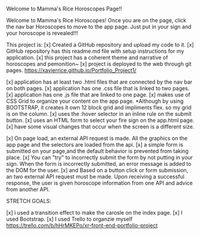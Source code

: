 Welcome to Mamma's Rice Horoscopes Page!!

Welcome to Mamma's Rice Horoscopes! Once you are on the page, click the nav bar Horoscopes to move to the app page. Just put in your sign and your horoscope is revealed!!!


This project is: 
[x] Created a GitHub repository and upload my code to it.
[x] GitHub repository has this readme.md file with setup instructions for my application.
[x] this project has a coherent theme and narrative of horoscopes and pemonition~ 
[x] project is deployed to the web through git pages. https://xavierrice.github.io/Portfolio_Project1/

[x] application has at least two .html files that are connected by the nav bar on both pages.
[x] application has one .css file that is linked to two pages.
[x] application has one .js file that are linked to one page.
[x] makes use of CSS Grid to organize your content on the app page. *Although by using BOOTSTRAP, it creates it own 12 block grid and impliments flex.
    so my grid is on the column.
[x] uses the :hover selector in an inline rule on the submit button.
[x] uses an HTML form to select your fire sign on the app.html page.
[x] have some visual changes that occur when the screen is a different size.

[x] On page load, an external API request is made. All the graphics on the app page and the selectors are loaded from the api.
[x] a simple form is submitted on your page,and the default behavior is prevented from taking place.
[x] You can "try" to incorrectly submit the form by not putting in your sign. When the form is incorrectly submitted, an error message is added to the DOM for the user.
[x] and Based on a button click or form submission, an two external API request must be made. Upon receiving a successful response, the user is given horoscope information from one API and advice from another API.


STRETCH GOALS:

[x] i used a transition effect to make the carosle on the index page.
[x] I used Bootstrap.
[x] I used Trello to organzie myself https://trello.com/b/hHrMKEPo/xr-front-end-portfolio-project